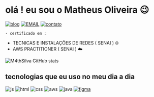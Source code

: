 
<h1> olá ! eu sou o Matheus Oliveira 😉  </h1> 


[![blog](https://img.shields.io/badge/LinkedIn-0077B5?style=for-the-badge&logo=linkedin&logoColor=white)](https://www.linkedin.com/in/matheus-oliveira-815a8a1b8/)
[![EMAIL](https://img.shields.io/badge/Gmail-D14836?style=for-the-badge&logo=gmail&logoColor=white)](https://mail.google.com/mail/u/0/?tab=rm&ogbl#inbox?compose=GTvVlcRzDsMxnjbfDZjDrpKcgKJwHBGhDKgrfBKnwnXlgTcRsqvSRDzzQkcxVFFsqQCKnRTPhDKdB)
[![contato](https://img.shields.io/badge/WhatsApp-25D366?style=for-the-badge&logo=whatsapp&logoColor=white)](Https://wa.me/5511985943762)




    - certificado em :

- TECNICAS E INSTALAÇÕES DE REDES  ( SENAI ) 🌐
- AWS PRACTITIONER  ( SENAI ) ☁️
 



![M4thSilva GitHub stats](https://github-readme-stats.vercel.app/api?username=M4thSilva&show_icons=true&theme=tokyonight)



## tecnologias que eu uso no meu dia a dia 

![js](https://img.shields.io/badge/JavaScript-F7DF1E?style=for-the-badge&logo=javascript&logoColor=black)
![html](https://img.shields.io/badge/HTML5-E34F26?style=for-the-badge&logo=html5&logoColor=white)
![css](https://img.shields.io/badge/CSS3-1572B6?style=for-the-badge&logo=css3&logoColor=white)
![aws](https://img.shields.io/badge/Amazon_AWS-FF9900?style=for-the-badge&logo=amazonaws&logoColor=white)
![java](https://img.shields.io/badge/Java-ED8B00?style=for-the-badge&logo=openjdk&logoColor=white)
[![figma](https://img.shields.io/badge/Figma-F24E1E?style=for-the-badge&logo=figma&logoColor=white)](https://www.figma.com/files/recents-and-sharing/recently-viewed?fuid=1287206146566269313)








